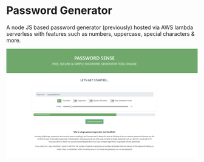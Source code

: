 # Password Generator

A node JS based password generator (previously) hosted via AWS lambda serverless with features such as numbers, uppercase, special characters & more.

![Alt text](screenshots/screenshot.png?raw=true "main page")